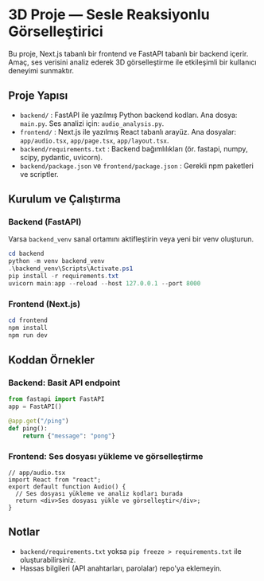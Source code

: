 # 3D Proje — Sesle Reaksiyonlu Görselleştirici

Bu proje, Next.js tabanlı bir frontend ve FastAPI tabanlı bir backend içerir. Amaç, ses verisini analiz ederek 3D görselleştirme ile etkileşimli bir kullanıcı deneyimi sunmaktır.

## Proje Yapısı

- `backend/` : FastAPI ile yazılmış Python backend kodları. Ana dosya: `main.py`. Ses analizi için: `audio_analysis.py`.
- `frontend/` : Next.js ile yazılmış React tabanlı arayüz. Ana dosyalar: `app/audio.tsx`, `app/page.tsx`, `app/layout.tsx`.
- `backend/requirements.txt` : Backend bağımlılıkları (ör. fastapi, numpy, scipy, pydantic, uvicorn).
- `backend/package.json` ve `frontend/package.json` : Gerekli npm paketleri ve scriptler.

## Kurulum ve Çalıştırma

### Backend (FastAPI)

Varsa `backend_venv` sanal ortamını aktifleştirin veya yeni bir venv oluşturun.

```powershell
cd backend
python -m venv backend_venv
.\backend_venv\Scripts\Activate.ps1
pip install -r requirements.txt
uvicorn main:app --reload --host 127.0.0.1 --port 8000
```

### Frontend (Next.js)

```powershell
cd frontend
npm install
npm run dev
```

## Koddan Örnekler

### Backend: Basit API endpoint

```python
from fastapi import FastAPI
app = FastAPI()

@app.get("/ping")
def ping():
    return {"message": "pong"}
```

### Frontend: Ses dosyası yükleme ve görselleştirme

```tsx
// app/audio.tsx
import React from "react";
export default function Audio() {
  // Ses dosyası yükleme ve analiz kodları burada
  return <div>Ses dosyası yükle ve görselleştir</div>;
}
```

## Notlar

- `backend/requirements.txt` yoksa `pip freeze > requirements.txt` ile oluşturabilirsiniz.
- Hassas bilgileri (API anahtarları, parolalar) repo'ya eklemeyin.
